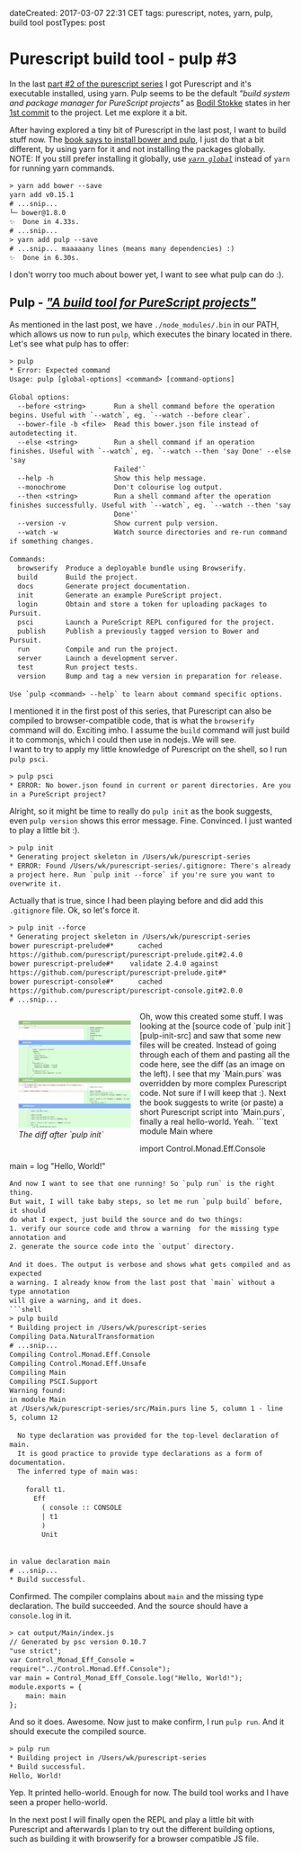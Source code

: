 dateCreated: 2017-03-07 22:31 CET
tags: purescript, notes, yarn, pulp, build tool
postTypes: post

# Purescript build tool - pulp #3

In the last [part #2 of the purescript series][ps#2] I got Purescript and it's executable
installed, using yarn. Pulp seems to be the default *"build system and package manager for PureScript projects"*
as [Bodil Stokke][bodil] states in her [1st commit][pulp-1st-commit] to the project.
Let me explore it a bit.

[ps#2]: /blog/2017/03/install-purescript-2/
[pulp-1st-commit]: https://github.com/bodil/pulp/blob/3a7d61bd0b110ff92b0d541a1c263e4fb9136fc1/package.json#L4
[bodil]: https://twitter.com/bodil

After having explored a tiny bit of Purescript in the last post, I want to build stuff
now. The [book says to install bower and pulp][book-install], I just do that a bit different, by using 
yarn for it and not installing the packages globally.  
NOTE: If you still prefer installing it globally, use
[*`yarn global`*][yarn-global] instead of `yarn` for running yarn commands.
```shell
> yarn add bower --save
yarn add v0.15.1
# ...snip...
└─ bower@1.8.0
✨  Done in 4.33s.
# ...snip...
> yarn add pulp --save
# ...snip... maaaaany lines (means many dependencies) :)
✨  Done in 6.30s.
```
I don't worry too much about bower yet, I want to see what pulp can do :).

## Pulp - [*"A build tool for PureScript projects"*][pulp]

As mentioned in the last post, we have `./node_modules/.bin` in our PATH,
which allows us now to run `pulp`, which executes the binary located in there.
Let's see what pulp has to offer:
```text
> pulp
* Error: Expected command
Usage: pulp [global-options] <command> [command-options]

Global options:
  --before <string>       Run a shell command before the operation begins. Useful with `--watch`, eg. `--watch --before clear`.
  --bower-file -b <file>  Read this bower.json file instead of autodetecting it.
  --else <string>         Run a shell command if an operation finishes. Useful with `--watch`, eg. `--watch --then 'say Done' --else 'say
                          Failed'`
  --help -h               Show this help message.
  --monochrome            Don't colourise log output.
  --then <string>         Run a shell command after the operation finishes successfully. Useful with `--watch`, eg. `--watch --then 'say
                          Done'`
  --version -v            Show current pulp version.
  --watch -w              Watch source directories and re-run command if something changes.

Commands:
  browserify  Produce a deployable bundle using Browserify.
  build       Build the project.
  docs        Generate project documentation.
  init        Generate an example PureScript project.
  login       Obtain and store a token for uploading packages to Pursuit.
  psci        Launch a PureScript REPL configured for the project.
  publish     Publish a previously tagged version to Bower and Pursuit.
  run         Compile and run the project.
  server      Launch a development server.
  test        Run project tests.
  version     Bump and tag a new version in preparation for release.

Use `pulp <command> --help` to learn about command specific options.
```
I mentioned it in the first post of this series, that Purescript can also be compiled
to browser-compatible code, that is what the `browserify` command will do. Exciting imho.
I assume the `build` command will just build it to commonjs, which I could then use
in nodejs. We will see.  
I want to try to apply my little knowledge of Purescript on the shell, so I run `pulp psci`.
```shell
> pulp psci
* ERROR: No bower.json found in current or parent directories. Are you in a PureScript project?
```
Alright, so it might be time to really do `pulp init` as the book suggests, even `pulp version`
shows this error message. Fine. Convinced. I just wanted to play a little bit :).
```text
> pulp init
* Generating project skeleton in /Users/wk/purescript-series
* ERROR: Found /Users/wk/purescript-series/.gitignore: There's already a project here. Run `pulp init --force` if you're sure you want to overwrite it.
```
Actually that is true, since I had been playing before and did add this `.gitignore`
file. Ok, so let's force it.
```text
> pulp init --force
* Generating project skeleton in /Users/wk/purescript-series
bower purescript-prelude#*      cached https://github.com/purescript/purescript-prelude.git#2.4.0
bower purescript-prelude#*    validate 2.4.0 against https://github.com/purescript/purescript-prelude.git#*
bower purescript-console#*      cached https://github.com/purescript/purescript-console.git#2.0.0
# ...snip...
```
<div style="float: left; padding: 1rem;">
<img src="./pulp-init-diff.jpg" alt="diff after pulp init" width=200 class="sizeup-onhover-image scale4 origin-left-top" />
<br/><em>The diff after `pulp init`</em>
</div>
Oh, wow this created some stuff. I was looking at the 
[source code of `pulp init`][pulp-init-src] and saw that some new files
will be created. Instead of going through each of them and pasting all the code here, 
see the diff (as an image on the left). I see that my `Main.purs` was
overridden by more complex Purescript code. Not sure if I will keep that :).
Next the book suggests to write (or paste) a short Purescript script into `Main.purs`,
finally a real hello-world. Yeah.
```text
module Main where

import Control.Monad.Eff.Console

main = log "Hello, World!"
```
And now I want to see that one running! So `pulp run` is the right thing.
But wait, I will take baby steps, so let me run `pulp build` before, it should 
do what I expect, just build the source and do two things:
1. verify our source code and throw a warning  for the missing type annotation and
2. generate the source code into the `output` directory.

And it does. The output is verbose and shows what gets compiled and as expected
a warning. I already know from the last post that `main` without a type annotation
will give a warning, and it does.
```shell
> pulp build
* Building project in /Users/wk/purescript-series
Compiling Data.NaturalTransformation
# ...snip...
Compiling Control.Monad.Eff.Console
Compiling Control.Monad.Eff.Unsafe
Compiling Main
Compiling PSCI.Support
Warning found:
in module Main
at /Users/wk/purescript-series/src/Main.purs line 5, column 1 - line 5, column 12

  No type declaration was provided for the top-level declaration of main.
  It is good practice to provide type declarations as a form of documentation.
  The inferred type of main was:
                            
    forall t1.              
      Eff                   
        ( console :: CONSOLE
        | t1                
        )                   
        Unit                
                            

in value declaration main
# ...snip...
* Build successful.
```
Confirmed. The compiler complains about `main` and the missing type declaration.
The build succeeded. And the source should have a `console.log` in it.
```shell
> cat output/Main/index.js 
// Generated by psc version 0.10.7
"use strict";
var Control_Monad_Eff_Console = require("../Control.Monad.Eff.Console");
var main = Control_Monad_Eff_Console.log("Hello, World!");
module.exports = {
    main: main
};
```
And so it does. Awesome.
Now just to make confirm, I run `pulp run`. And it should execute the compiled
source.
```text
> pulp run
* Building project in /Users/wk/purescript-series
* Build successful.
Hello, World!
```
Yep. It printed hello-world.
Enough for now. The build tool works and I have seen a proper hello-world.

In the next post I will finally open the REPL and play a little bit with
Purescript and afterwards I plan to try out the different building options,
such as building it with browserify for a browser compatible JS file.

[pulp-init-src]: https://github.com/bodil/pulp/blob/master/src/Pulp/Init.purs
[pulp]: https://github.com/bodil/pulp
[book-install]: https://github.com/paf31/purescript-book/blob/master/text/chapter2.md#installing-tools
[yarn-global]: https://yarnpkg.com/en/docs/cli/global
